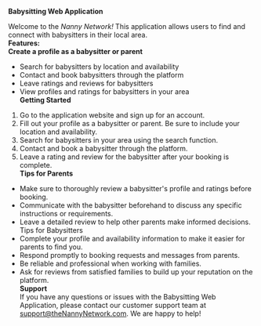 **Babysitting Web Application**

Welcome to the *Nanny Network!* This application allows users to find and connect with babysitters in their local area. <br />
**Features:**  <br />
    **Create a profile as a babysitter or parent**  <br />

* Search for babysitters by location and availability
* Contact and book babysitters through the platform
* Leave ratings and reviews for babysitters
* View profiles and ratings for babysitters in your area  <br />
**Getting Started** <br />
1. Go to the application website and sign up for an account.
2. Fill out your profile as a babysitter or parent. Be sure to include your location and availability.
3. Search for babysitters in your area using the search function.
4. Contact and book a babysitter through the platform.
5. Leave a rating and review for the babysitter after your booking is complete.<br />
**Tips for Parents**<br />
* Make sure to thoroughly review a babysitter's profile and ratings before booking.
* Communicate with the babysitter beforehand to discuss any specific instructions or requirements.
* Leave a detailed review to help other parents make informed decisions.
Tips for Babysitters
* Complete your profile and availability information to make it easier for parents to find you.
* Respond promptly to booking requests and messages from parents.
* Be reliable and professional when working with families.
* Ask for reviews from satisfied families to build up your reputation on the platform.<br />
**Support** <br />
If you have any questions or issues with the Babysitting Web Application, please contact our customer support team at <support@theNannyNetwork.com>. We are happy to help!